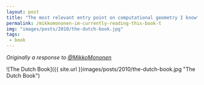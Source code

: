 ```yaml
---
layout: post
title: "The most relevant entry point on computational geometry I know"
permalink: /mikkomononen-im-currently-reading-this-book-t
img: "images/posts/2010/the-dutch-book.jpg"
tags:
 - book
---
```


*Originally a response to [@MikkoMononen](https://twitter.com/#!/mikkomononen)*

![The Dutch Book]({{ site.url }}images/posts/2010/the-dutch-book.jpg "The Dutch Book")